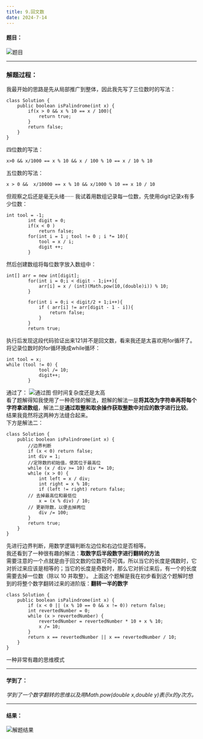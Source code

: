 ```yaml
---
title: 9.回文数
date: 2024-7-14
---
```


#### 题目：  
![题目](https://github.com/user-attachments/assets/5d0f53c7-348a-43b1-b272-dec5e79ec80d)  

---
### 解题过程：  
我最开始的思路是先从局部推广到整体，因此我先写了三位数时的写法：  
```
class Solution {
    public boolean isPalindrome(int x) {
        if(x > 0 && x % 10 == x / 100){
            return true;
        }
        return false;
    }
}
```
四位数的写法：  
```
x>0 && x/1000 == x % 10 && x / 100 % 10 == x / 10 % 10
```
五位数的写法：  
```
x > 0 &&  x/10000 == x % 10 && x/1000 % 10 == x 10 / 10 
```
但观察之后还是毫无头绪······
我试着用数组记录每一位数，先使用digit记录x有多少位数：  
```
int tool = -1;
        int digit = 0;
        if(x < 0 )
            return false;
        for(int i = 1 ; tool != 0 ; i *= 10){
            tool = x / i;
            digit ++;
        } 
```
然后创建数组将每位数字放入数组中：  
```
int[] arr = new int[digit];
        for(int i = 0;i < digit - 1;i++){
            arr[i] = x / (int)(Math.pow(10,(double)i)) % 10;
        }
        
        for(int i = 0;i < digit/2 + 1;i++){
            if ( arr[i] != arr[digit - 1 - i]){
                return false;
            }
        }
        return true;
```
执行后发现这段代码验证出来121并不是回文数，看来我还是太喜欢用for循环了。  
将记录位数时的for循环换成while循环：
```
int tool = x;
while (tool != 0) {
            tool /= 10;
            digit++;
        }
```
通过了：
![通过图](https://github.com/user-attachments/assets/e1305dd6-bb93-4908-8e3e-91782b779d2d)
但时间复杂度还是太高  
看了题解得知我使用了一种奇怪的解法，题解的解法一是**将其改为字符串再将每个字符拿进数组**，解法二是**通过取整和取余操作获取整数中对应的数字进行比较**。  
结果我竟然将这两种方法缝合起来。  
下方是解法二：  
```
class Solution {
    public boolean isPalindrome(int x) {
        //边界判断
        if (x < 0) return false;
        int div = 1;
        //定除数的初始值，使其位于最高位
        while (x / div >= 10) div *= 10;
        while (x > 0) {
            int left = x / div;
            int right = x % 10;
            if (left != right) return false;
        // 去掉最高位和最低位
            x = (x % div) / 10;
        // 更新除数，以便去掉两位
            div /= 100;
        }
        return true;
    }
}
```
先进行边界判断，用数学逻辑判断左边位和右边位是否相等。  
我还看到了一种很有趣的解法：**取数字后半段数字进行翻转的方法**  
需要注意的一个点就是由于回文数的位数可奇可偶，所以当它的长度是偶数时，它对折过来应该是相等的；当它的长度是奇数时，那么它对折过来后，有一个的长度需要去掉一位数（除以 10 并取整）。
上面这个题解是我在初步看到这个题解时想到的将整个数字翻转过来的进阶版：**翻转一半的数字**  
```
class Solution {
    public boolean isPalindrome(int x) {
        if (x < 0 || (x % 10 == 0 && x != 0)) return false;
        int revertedNumber = 0;
        while (x > revertedNumber) {
            revertedNumber = revertedNumber * 10 + x % 10;
            x /= 10;
        }
        return x == revertedNumber || x == revertedNumber / 10;
    }
}
```
一种非常有趣的思维模式

---

#### 学到了：
*学到了一个数字翻转的思维以及用Math.pow(double x,double y)表示x的y次方。*

---

#### 结果：
![解题结果](https://github.com/user-attachments/assets/9ee5ed02-aca4-44c8-9e20-05b338736201)
